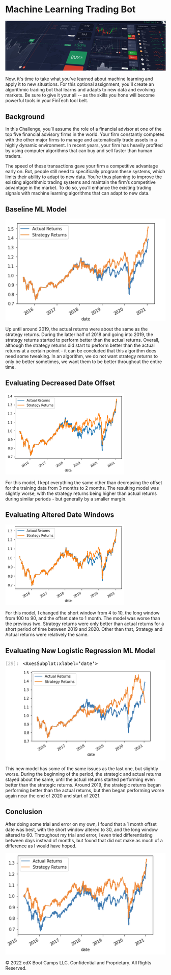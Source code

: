 # Machine Learning Trading Bot

![Decorative image.](Images/14-challenge-image.png)

Now, it's time to take what you've learned about machine learning and apply it to new situations. For this optional assignment, you'll create an algorithmic trading bot that learns and adapts to new data and evolving markets. Be sure to give it your all -- as the skills you hone will become powerful tools in your FinTech tool belt.

## Background

In this Challenge, you’ll assume the role of a financial advisor at one of the top five financial advisory firms in the world. Your firm constantly competes with the other major firms to manage and automatically trade assets in a highly dynamic environment. In recent years, your firm has heavily profited by using computer algorithms that can buy and sell faster than human traders.

The speed of these transactions gave your firm a competitive advantage early on. But, people still need to specifically program these systems, which limits their ability to adapt to new data. You’re thus planning to improve the existing algorithmic trading systems and maintain the firm’s competitive advantage in the market. To do so, you’ll enhance the existing trading signals with machine learning algorithms that can adapt to new data.


## Baseline ML Model

![Baseline](Images/baseline.png)

Up until around 2019, the actual returns were about the same as the strategy returns. During the latter half of 2018 and going into 2019, the strategy returns started to perform better than the actual returns. Overall, although the strategy returns did start to perform better than the actual returns at a certain poinnt - it can be concluded that this algorithm does need some tweaking. In an algorithm, we do not want strategy returns to only be better sometimes, we want them to be better throughout the entire time.

## Evaluating Decreased Date Offset

![Two Months](Images/two_months.png)

For this model, I kept everything the same other than decreasing the offset for the training data from 3 months to 2 months. The resulting model was slightly worse, with the strategy returns being higher than actual returns during similar periods - but generally by a smaller margin.

## Evaluating Altered Date Windows

![SMA Change](Images/sma_long_90_short_10_1_month.png)

For this model, I changed the short window from 4 to 10, the long window from 100 to 90, and the offset date to 1 month. The model was worse than the previous two. Strategy returns were only better than actual returns for a short period of time between 2019 and 2020. Other than that, Strategy and Actual returns were relatively the same.

## Evaluating New Logistic Regression ML Model

![Updated Algorithm](Images/new_ml.png)

This new model has some of the same issues as the last one, but slightly worse. During the beginning of the period, the strategic and actual returns stayed about the same, until the actual returns started performing even better than the strategic returns. Around 2019, the strategic returns began performing better than the actual returns, but then began performing worse again near the end of 2020 and start of 2021. 


## Conclusion

After doing some trial and error on my own, I found that a 1 month offset date was best, with the short window altered to 30, and the long window altered to 60. Throughout my trial and error, I even tried differentiating between days instead of months, but found that did not make as much of a difference as I would have hoped. 

![Final ML Model](Images/final_ML_model.png)





© 2022 edX Boot Camps LLC. Confidential and Proprietary. All Rights Reserved.

